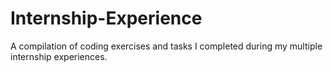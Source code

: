 # Internship-Experience
A compilation of coding exercises and tasks I completed during my multiple internship experiences. 
